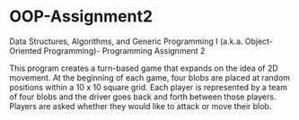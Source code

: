 # OOP-Assignment2

Data Structures, Algorithms, and Generic Programming I (a.k.a. Object-Oriented Programming)- Programming Assignment 2

This program creates a turn-based game that expands on the idea of 2D movement. At the beginning of each game, four blobs are placed at random positions within a 10 x 10 square grid. Each player is represented by a team of four blobs and the driver goes back and forth between those players. Players are asked whether they would like to attack or move their blob.
